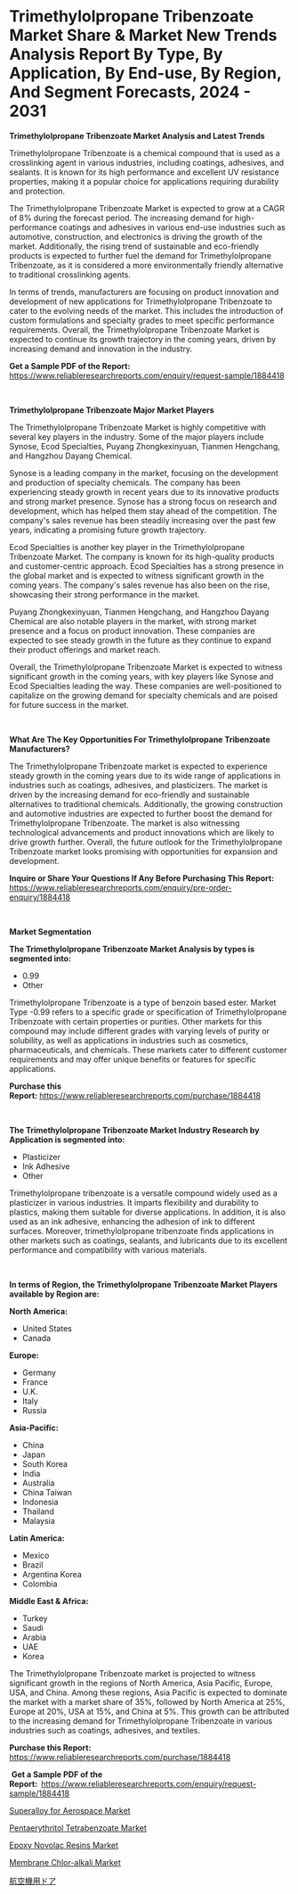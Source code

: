 <p><h1>Trimethylolpropane Tribenzoate Market Share & Market New Trends Analysis Report By Type, By Application, By End-use, By Region, And Segment Forecasts, 2024 - 2031</h1></p><p><strong>Trimethylolpropane Tribenzoate Market Analysis and Latest Trends</strong></p>
<p><p>Trimethylolpropane Tribenzoate is a chemical compound that is used as a crosslinking agent in various industries, including coatings, adhesives, and sealants. It is known for its high performance and excellent UV resistance properties, making it a popular choice for applications requiring durability and protection.</p><p>The Trimethylolpropane Tribenzoate Market is expected to grow at a CAGR of 8% during the forecast period. The increasing demand for high-performance coatings and adhesives in various end-use industries such as automotive, construction, and electronics is driving the growth of the market. Additionally, the rising trend of sustainable and eco-friendly products is expected to further fuel the demand for Trimethylolpropane Tribenzoate, as it is considered a more environmentally friendly alternative to traditional crosslinking agents.</p><p>In terms of trends, manufacturers are focusing on product innovation and development of new applications for Trimethylolpropane Tribenzoate to cater to the evolving needs of the market. This includes the introduction of custom formulations and specialty grades to meet specific performance requirements. Overall, the Trimethylolpropane Tribenzoate Market is expected to continue its growth trajectory in the coming years, driven by increasing demand and innovation in the industry.</p></p>
<p><strong>Get a Sample PDF of the Report:&nbsp;</strong> <a href="https://www.reliableresearchreports.com/enquiry/request-sample/1884418">https://www.reliableresearchreports.com/enquiry/request-sample/1884418</a></p>
<p>&nbsp;</p>
<p><strong>Trimethylolpropane Tribenzoate Major Market Players</strong></p>
<p><p>The Trimethylolpropane Tribenzoate Market is highly competitive with several key players in the industry. Some of the major players include Synose, Ecod Specialties, Puyang Zhongkexinyuan, Tianmen Hengchang, and Hangzhou Dayang Chemical.</p><p>Synose is a leading company in the market, focusing on the development and production of specialty chemicals. The company has been experiencing steady growth in recent years due to its innovative products and strong market presence. Synose has a strong focus on research and development, which has helped them stay ahead of the competition. The company's sales revenue has been steadily increasing over the past few years, indicating a promising future growth trajectory.</p><p>Ecod Specialties is another key player in the Trimethylolpropane Tribenzoate Market. The company is known for its high-quality products and customer-centric approach. Ecod Specialties has a strong presence in the global market and is expected to witness significant growth in the coming years. The company's sales revenue has also been on the rise, showcasing their strong performance in the market.</p><p>Puyang Zhongkexinyuan, Tianmen Hengchang, and Hangzhou Dayang Chemical are also notable players in the market, with strong market presence and a focus on product innovation. These companies are expected to see steady growth in the future as they continue to expand their product offerings and market reach.</p><p>Overall, the Trimethylolpropane Tribenzoate Market is expected to witness significant growth in the coming years, with key players like Synose and Ecod Specialties leading the way. These companies are well-positioned to capitalize on the growing demand for specialty chemicals and are poised for future success in the market.</p></p>
<p>&nbsp;</p>
<p><strong>What Are The Key Opportunities For Trimethylolpropane Tribenzoate Manufacturers?</strong></p>
<p><p>The Trimethylolpropane Tribenzoate market is expected to experience steady growth in the coming years due to its wide range of applications in industries such as coatings, adhesives, and plasticizers. The market is driven by the increasing demand for eco-friendly and sustainable alternatives to traditional chemicals. Additionally, the growing construction and automotive industries are expected to further boost the demand for Trimethylolpropane Tribenzoate. The market is also witnessing technological advancements and product innovations which are likely to drive growth further. Overall, the future outlook for the Trimethylolpropane Tribenzoate market looks promising with opportunities for expansion and development.</p></p>
<p><strong>Inquire or Share Your Questions If Any Before Purchasing This Report:</strong> <a href="https://www.reliableresearchreports.com/enquiry/pre-order-enquiry/1884418">https://www.reliableresearchreports.com/enquiry/pre-order-enquiry/1884418</a></p>
<p>&nbsp;</p>
<p><strong>Market Segmentation</strong></p>
<p><strong>The Trimethylolpropane Tribenzoate Market Analysis by types is segmented into:</strong></p>
<p><ul><li>0.99</li><li>Other</li></ul></p>
<p><p>Trimethylolpropane Tribenzoate is a type of benzoin based ester. Market Type -0.99 refers to a specific grade or specification of Trimethylolpropane Tribenzoate with certain properties or purities. Other markets for this compound may include different grades with varying levels of purity or solubility, as well as applications in industries such as cosmetics, pharmaceuticals, and chemicals. These markets cater to different customer requirements and may offer unique benefits or features for specific applications.</p></p>
<p><strong>Purchase this Report:&nbsp;</strong><a href="https://www.reliableresearchreports.com/purchase/1884418">https://www.reliableresearchreports.com/purchase/1884418</a></p>
<p>&nbsp;</p>
<p><strong>The Trimethylolpropane Tribenzoate Market Industry Research by Application is segmented into:</strong></p>
<p><ul><li>Plasticizer</li><li>Ink Adhesive</li><li>Other</li></ul></p>
<p><p>Trimethylolpropane tribenzoate is a versatile compound widely used as a plasticizer in various industries. It imparts flexibility and durability to plastics, making them suitable for diverse applications. In addition, it is also used as an ink adhesive, enhancing the adhesion of ink to different surfaces. Moreover, trimethylolpropane tribenzoate finds applications in other markets such as coatings, sealants, and lubricants due to its excellent performance and compatibility with various materials.</p></p>
<p>&nbsp;</p>
<p><strong>In terms of Region, the Trimethylolpropane Tribenzoate Market Players available by Region are:</strong></p>
<p>
    <p> <strong> North America: </strong>
        <ul>
            <li>United States</li>
            <li>Canada</li>
        </ul>
        </p> 
    <p> <strong> Europe: </strong>
        <ul>
            <li>Germany</li>
            <li>France</li>
            <li>U.K.</li>
            <li>Italy</li>
            <li>Russia</li>
        </ul>
        </p> 
    <p> <strong> Asia-Pacific: </strong>
        <ul>
            <li>China</li>
            <li>Japan</li>
            <li>South Korea</li>
            <li>India</li>
            <li>Australia</li>
            <li>China Taiwan</li>
            <li>Indonesia</li>
            <li>Thailand</li>
            <li>Malaysia</li>
        </ul>
        </p> 
    <p> <strong> Latin America: </strong>
        <ul>
            <li>Mexico</li>
            <li>Brazil</li>
            <li>Argentina Korea</li>
            <li>Colombia</li>
        </ul>
        </p> 
    <p> <strong> Middle East & Africa: </strong>
        <ul>
            <li>Turkey</li>
            <li>Saudi</li>
            <li>Arabia</li>
            <li>UAE</li>
            <li>Korea</li>
        </ul>
    </p>
    </p>
<p><p>The Trimethylolpropane Tribenzoate market is projected to witness significant growth in the regions of North America, Asia Pacific, Europe, USA, and China. Among these regions, Asia Pacific is expected to dominate the market with a market share of 35%, followed by North America at 25%, Europe at 20%, USA at 15%, and China at 5%. This growth can be attributed to the increasing demand for Trimethylolpropane Tribenzoate in various industries such as coatings, adhesives, and textiles.</p></p>
<p><strong>Purchase this Report: </strong><a href="https://www.reliableresearchreports.com/purchase/1884418">https://www.reliableresearchreports.com/purchase/1884418</a></p>
<p>&nbsp;<strong>Get a Sample PDF of the Report:&nbsp;&nbsp;</strong><a href="https://www.reliableresearchreports.com/enquiry/request-sample/1884418">https://www.reliableresearchreports.com/enquiry/request-sample/1884418</a></p>
<p><strong></strong></p>
<p><p><a href="https://issuu.com/reportprime-2/docs/superalloy-for-aerospace-market-size-2030.pptx">Superalloy for Aerospace Market</a></p><p><a href="https://github.com/mbisetmhermsr/Market-Research-Report-List-1/blob/main/pentaerythritol-tetrabenzoate-market.md">Pentaerythritol Tetrabenzoate Market</a></p><p><a href="https://github.com/zjyglelu/Market-Research-Report-List-1/blob/main/epoxy-novolac-resins-market.md">Epoxy Novolac Resins Market</a></p><p><a href="https://issuu.com/reportprime-2/docs/membrane-chlor-alkali-market-size-2030.pptx">Membrane Chlor-alkali Market</a></p><p><a href="https://github.com/vtbvgl20191192/Market-Research-Report-List-1/blob/main/5637678192690.md">航空機用ドア</a></p></p>
